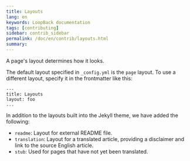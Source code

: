 ```yaml
---
title: Layouts
lang: en
keywords: LoopBack documentation
tags: [contributing]
sidebar: contrib_sidebar
permalink: /doc/en/contrib/layouts.html
summary:
---
```


A page's layout determines how it looks.  

The default layout specified in `_config.yml` is the `page` layout.
To use a different layout,  specify it in the frontmatter like this:

```
---
title: Layouts
layout: foo
...
```

In addition to the layouts built into the Jekyll theme, we have added the following:

- `readme`: Layout for external README file.
- `translation`: Layout for a translated article, providing a disclaimer and link to the source English article.
- `stub`: Used for pages that have not yet been translated.
